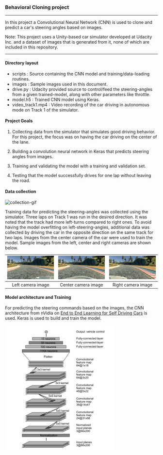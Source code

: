 ### Behavioral Cloning project

---

In this project a Convolutional Neural Network (CNN) is used to clone and predict
a car's steering angles based on images.

Note: This project uses a Unity-based car simulator developed at Udacity Inc.
and a dataset of images that is generated from it, none of which are included
in this repository.

---

#### Directory layout

* scripts : Source containing the CNN model and training/data-loading routines.
* images : Sample images used in this document.
* drive.py : Udacity provided source to control/feed the steering-angles from a
given trained-model, along with other parameters like throttle.
* model.h5 : Trained CNN model using Keras.
* video_track1.mp4 : Video recording of the car driving in autonomous mode on
Track 1 of the simulator.


#### Project Goals

1. Collecting data from the simulator that simulates good driving behavior.
For this project, the focus was on having the car driving on the center of the lane.

2. Building a convolution neural network in Keras that predicts steering angles
from images.

3. Training and validating the model with a training and validation set.

4. Testing that the model successfully drives for one lap without leaving the road.


#### Data collection

![collection-gif](https://media.giphy.com/media/2tOTDTtXM1jbXunIay/giphy.gif)

Training data for predicting the steering-angles was collected using the simulator.
Three laps on Track 1 was run in the desired direction. It was noted that the
track had more left-turns compared to right ones. To avoid having the model overfitting
on left-steering-angles, additional data was collected by driving the car in the
opposite direction on the same track for two laps. Images from the center camera
of the car were used to train the model.  Sample images from the left, center and
right cameras are shown below.

|![left](images/sample_left.jpg "left") | ![center](images/sample_center.jpg "center") | ![right](images/sample_right.jpg "right") |
|:---:|:---:|:---:|
|Left camera image|Center camera image|Right camera image|


#### Model architecture and Training

For predicting the steering commands based on the images, the CNN architecture from
nVidia on [End to End Learning for Self Driving Cars](https://arxiv.org/abs/1604.07316)
is used. Keras is used to build and train the model.

<img src="images/nvidia_model.png" width="360">
